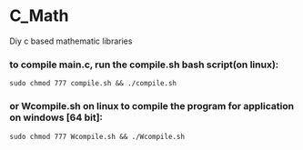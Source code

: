 # C_Math
Diy c based mathematic libraries
  
### to compile main.c, run the compile.sh bash script(on linux):
    sudo chmod 777 compile.sh && ./compile.sh
### or Wcompile.sh on linux to compile the program for application on windows [64 bit]:
    sudo chmod 777 Wcompile.sh && ./Wcompile.sh

